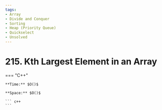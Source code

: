 ```yaml
---
tags:
- Array
- Divide and Conquer
- Sorting
- Heap (Priority Queue)
- Quickselect
- Unsolved
---
```



# 215. Kth Largest Element in an Array

=== "C++"

    **Time:** $O()$

    **Space:** $O()$

    ``` c++
    ```